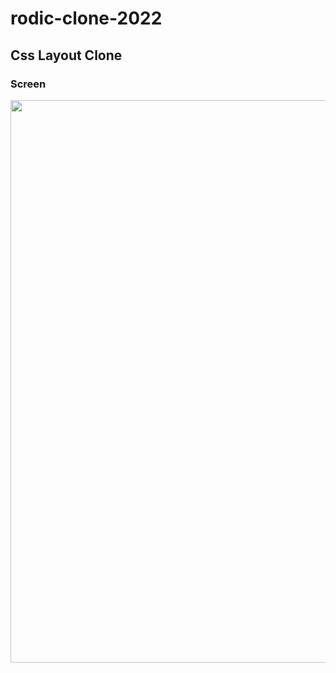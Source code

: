 # rodic-clone-2022

## Css Layout Clone

### Screen
<img src="https://user-images.githubusercontent.com/83111413/170100932-5e34462e-88e3-425b-9bfc-0639f4e1844d.png" style="width: 900px"/>
